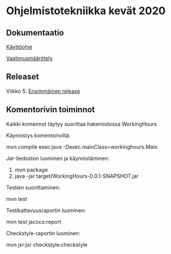 # Ohjelmistotekniikka kevät 2020

## Dokumentaatio

[Käyttöohje](https://github.com/Mazuel/ohte-kevat-2020/blob/master/WorkingHours/documentation/kayttoohje.md)

[Vaatimusmäärittely](https://github.com/Mazuel/ohte-kevat-2020/blob/master/WorkingHours/documentation/vaatimusmaarittely.md)

## Releaset

Viikko 5: [Ensimmäinen release](https://github.com/Mazuel/ohte-kevat-2020/releases/tag/viikko5)

## Komentorivin toiminnot
Kaikki komennot täytyy suorittaa hakemistossa WorkingHours

Käynnistys komentoriviltä:

mvn compile exec:java -Dexec.mainClass=workinghours.Main

Jar-tiedoston luominen ja käynnistäminen:
1. mvn package
2. java -jar target/WorkingHours-0.0.1-SNAPSHOT.jar

Testien suorittaminen:

mvn test

Testikattavuusraportin luominen:

mvn test jacoco:report

Checkstyle-raportin luominen:

mvn jxr:jxr checkstyle:checkstyle

